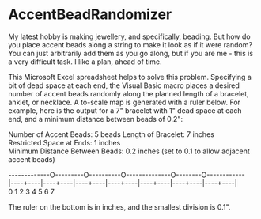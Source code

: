 # AccentBeadRandomizer

My latest hobby is making jewellery, and specifically, beading. But how do you place accent beads along a string to make it look as if it were random? You can just arbitrarily add them as you go along, but if you are me - this is a very difficult task. I like a plan, ahead of time.<p>

This Microsoft Excel spreadsheet helps to solve this problem. Specifying a bit of dead space at each end, the Visual Basic macro places a desired number of accent beads randomly along the planned length of a bracelet, anklet, or necklace. A to-scale map is generated with a ruler below. For example, here is the output for a 7" bracelet with 1" dead space at each end, and a minimum distance between beads of 0.2":<p>

Number of Accent Beads:	5	beads
Length of Bracelet:	7	inches				
Restricted Space at Ends:	1	inches				
Minimum Distance Between Beads:	0.2	inches (set to 0.1 to allow adjacent accent beads)<p>

-------------O---------O----------O--------------O--------O------------					
|----+----|----+----|----+----|----+----|----+----|----+----|----+----|					
0         1         2         3         4         5         6         7<p>	

The ruler on the bottom is in inches, and the smallest division is 0.1".
